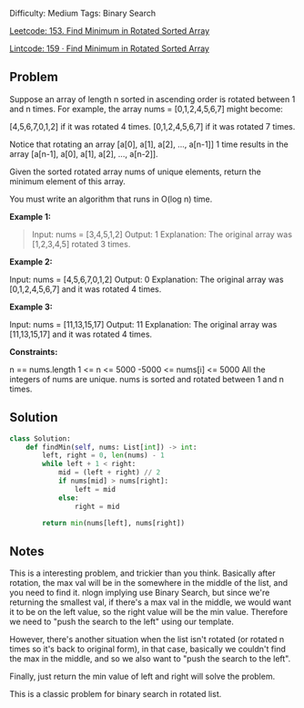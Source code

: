 Difficulty: Medium
Tags: Binary Search

[Leetcode: 153. Find Minimum in Rotated Sorted Array](https://leetcode.com/problems/find-minimum-in-rotated-sorted-array/)

[Lintcode: 159 · Find Minimum in Rotated Sorted Array](https://www.lintcode.com/problem/159/)

## Problem
Suppose an array of length n sorted in ascending order is rotated between 1 and n times. For example, the array nums = [0,1,2,4,5,6,7] might become:

[4,5,6,7,0,1,2] if it was rotated 4 times.
[0,1,2,4,5,6,7] if it was rotated 7 times.

Notice that rotating an array [a[0], a[1], a[2], ..., a[n-1]] 1 time results in the array [a[n-1], a[0], a[1], a[2], ..., a[n-2]].

Given the sorted rotated array nums of unique elements, return the minimum element of this array.

You must write an algorithm that runs in O(log n) time.

**Example 1:**
>Input: nums = [3,4,5,1,2]
>Output: 1
>Explanation: The original array was [1,2,3,4,5] rotated 3 times.

**Example 2:**

Input: nums = [4,5,6,7,0,1,2]
Output: 0
Explanation: The original array was [0,1,2,4,5,6,7] and it was rotated 4 times.

**Example 3:**

Input: nums = [11,13,15,17]
Output: 11
Explanation: The original array was [11,13,15,17] and it was rotated 4 times.


**Constraints:**

n == nums.length
1 <= n <= 5000
-5000 <= nums[i] <= 5000
All the integers of nums are unique.
nums is sorted and rotated between 1 and n times.

## Solution
```python
class Solution:
    def findMin(self, nums: List[int]) -> int:
        left, right = 0, len(nums) - 1
        while left + 1 < right:
            mid = (left + right) // 2
            if nums[mid] > nums[right]:
                left = mid
            else:
                right = mid

        return min(nums[left], nums[right])

```

## Notes
This is a interesting problem, and trickier than you think. Basically after rotation, the max val will be in the somewhere
in the middle of the list, and you need to find it. nlogn implying use Binary Search, but since we're returning the smallest val,
if there's a max val in the middle, we would want it to be on the left value, so the right value will be the min value. Therefore
we need to "push the search to the left" using our template.

However, there's another situation when the list isn't rotated (or rotated n times so it's back to original form), in that case, basically we
couldn't find the max in the middle, and so we also want to "push the search to the left".

Finally, just return the min value of left and right will solve the problem.

This is a classic problem for binary search in rotated list.

